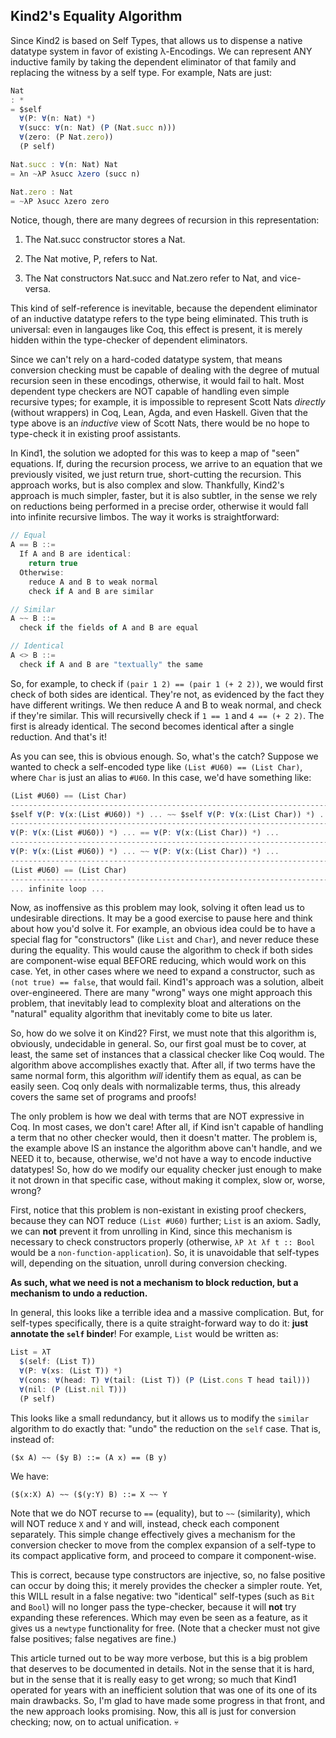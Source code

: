 ## Kind2's Equality Algorithm

Since Kind2 is based on Self Types, that allows us to dispense a native
datatype system in favor of existing λ-Encodings. We can represent ANY
inductive family by taking the dependent eliminator of that family and
replacing the witness by a self type. For example, Nats are just:

```javascript
Nat
: *
= $self
  ∀(P: ∀(n: Nat) *)
  ∀(succ: ∀(n: Nat) (P (Nat.succ n)))
  ∀(zero: (P Nat.zero))
  (P self)

Nat.succ : ∀(n: Nat) Nat
= λn ~λP λsucc λzero (succ n)

Nat.zero : Nat
= ~λP λsucc λzero zero
```

Notice, though, there are many degrees of recursion in this representation:

1. The Nat.succ constructor stores a Nat.

2. The Nat motive, P, refers to Nat.

3. The Nat constructors Nat.succ and Nat.zero refer to Nat, and vice-versa.

This kind of self-reference is inevitable, because the dependent eliminator
of an inductive datatype refers to the type being eliminated. This truth is
universal: even in langauges like Coq, this effect is present, it is merely
hidden within the type-checker of dependent eliminators.

Since we can't rely on a hard-coded datatype system, that means conversion
checking must be capable of dealing with the degree of mutual recursion seen
in these encodings, otherwise, it would fail to halt. Most dependent type
checkers are NOT capable of handling even simple recursive types; for
example, it is impossible to represent Scott Nats *directly* (without
wrappers) in Coq, Lean, Agda, and even Haskell. Given that the type above is
an *inductive* view of Scott Nats, there would be no hope to type-check it in
existing proof assistants.

In Kind1, the solution we adopted for this was to keep a map of "seen"
equations. If, during the recursion process, we arrive to an equation that we
previously visited, we just return true, short-cutting the recursion. This
approach works, but is also complex and slow. Thankfully, Kind2's approach is
much simpler, faster, but it is also subtler, in the sense we rely on
reductions being performed in a precise order, otherwise it would fall into
infinite recursive limbos. The way it works is straightforward:

```javascript
// Equal
A == B ::=
  If A and B are identical:
    return true
  Otherwise:
    reduce A and B to weak normal
    check if A and B are similar

// Similar
A ~~ B ::=
  check if the fields of A and B are equal

// Identical
A <> B ::=
  check if A and B are "textually" the same
```

So, for example, to check if `(pair 1 2) == (pair 1 (+ 2 2))`, we would first
check of both sides are identical. They're not, as evidenced by the fact they
have different writings. We then reduce A and B to weak normal, and check if 
they're similar. This will recursivelly check if `1 == 1` and `4 == (+ 2 2)`.
The first is already identical. The second becomes identical after a single
reduction. And that's it!

As you can see, this is obvious enough. So, what's the catch? Suppose we
wanted to check a self-encoded type like `(List #U60) == (List Char)`, where
`Char` is just an alias to `#U60`. In this case, we'd have something like:

```javascript
(List #U60) == (List Char)
------------------------------------------------------------------------ // not identical; reduce
$self ∀(P: ∀(x:(List #U60)) *) ... ~~ $self ∀(P: ∀(x:(List Char)) *) ...
------------------------------------------------------------------------ // recurse on components
∀(P: ∀(x:(List #U60)) *) ... == ∀(P: ∀(x:(List Char)) *) ...
------------------------------------------------------------------------ // not identical; reduce
∀(P: ∀(x:(List #U60)) *) ... ~~ ∀(P: ∀(x:(List Char)) *) ...
------------------------------------------------------------------------ // recurse on components
(List #U60) == (List Char)
------------------------------------------------------------------------ // not identical; reduce
... infinite loop ...
```

Now, as inoffensive as this problem may look, solving it often lead us to
undesirable directions. It may be a good exercise to pause here and think
about how you'd solve it. For example, an obvious idea could be to have a
special flag for "constructors" (like `List` and `Char`), and never reduce
these during the equality. This would cause the algorithm to check if both
sides are component-wise equal BEFORE reducing, which would work on this
case. Yet, in other cases where we need to expand a constructor, such as
`(not true) == false`, that would fail. Kind1's approach was a solution,
albeit over-engineered. There are many "wrong" ways one might approach this
problem, that inevitably lead to complexity bloat and alterations on the
"natural" equality algorithm that inevitably come to bite us later.

So, how do we solve it on Kind2? First, we must note that this algorithm is,
obviously, undecidable in general. So, our first goal must be to cover, at
least, the same set of instances that a classical checker like Coq would. The
algorithm above accomplishes exactly that. After all, if two terms have the same
normal form, this algorithm *will* identify them as equal, as can be easily
seen. Coq only deals with normalizable terms, thus, this already covers the same
set of programs and proofs!

The only problem is how we deal with terms that are NOT expressive in Coq. In
most cases, we don't care! After all, if Kind isn't capable of handling a term
that no other checker would, then it doesn't matter. The problem is, the example
above IS an instance the algorithm above can't handle, and we NEED it to,
because, otherwise, we'd not have a way to encode inductive datatypes! So, how
do we modify our equality checker just enough to make it not drown in that
specific case, without making it complex, slow or, worse, wrong?

First, notice that this problem is non-existant in existing proof checkers,
because they can NOT reduce `(List #U60)` further; `List` is an axiom. Sadly, we
can **not** prevent it from unrolling in Kind, since this mechanism is necessary
to check constructors properly (otherwise, `λP λt λf t :: Bool` would be a
`non-function-application`). So, it is unavoidable that self-types will,
depending on the situation, unroll during conversion checking. 

**As such, what we need is not a mechanism to block reduction, but a mechanism
to undo a reduction.**

In general, this looks like a terrible idea and a massive complication. But, for
self-types specifically, there is a quite straight-forward way to do it: **just
annotate the `self` binder**! For example, `List` would be written as:

```javascript
List = λT
  $(self: (List T))
  ∀(P: ∀(xs: (List T)) *)
  ∀(cons: ∀(head: T) ∀(tail: (List T)) (P (List.cons T head tail)))
  ∀(nil: (P (List.nil T)))
  (P self)
```

This looks like a small redundancy, but it allows us to modify the `similar`
algorithm to do exactly that: "undo" the reduction on the `self` case. That is,
instead of:

```
($x A) ~~ ($y B) ::= (A x) == (B y)
```

We have:

```
($(x:X) A) ~~ ($(y:Y) B) ::= X ~~ Y
```
Note that we do NOT recurse to `==` (equality), but to `~~` (similarity), which
will NOT reduce `X` and `Y` and will, instead, check each component separately.
This simple change effectively gives a mechanism for the conversion checker to
move from the complex expansion of a self-type to its compact applicative form,
and proceed to compare it component-wise.

This is correct, because type constructors are injective, so, no false positive
can occur by doing this; it merely provides the checker a simpler route. Yet,
this WILL result in a false negative: two "identical" self-types (such as `Bit`
and `Bool`) will no longer pass the type-checker, because it will **not** try
expanding these references. Which may even be seen as a feature, as it gives us
a `newtype` functionality for free. (Note that a checker must not give false
positives; false negatives are fine.)

This article turned out to be way more verbose, but this is a big problem that
deserves to be documented in details. Not in the sense that it is hard, but in
the sense that it is really easy to get wrong; so much that Kind1 operated for
years with an inefficient solution that was one of its one of its main
drawbacks. So, I'm glad to have made some progress in that front, and the new
approach looks promising. Now, this all is just for conversion checking; now, on
to actual unification. 💀
